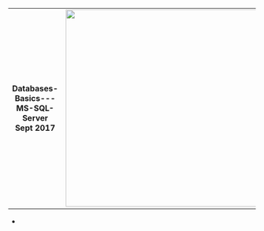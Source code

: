 <table border="0px">
<table align="center">
<tr><td><div align="center"><b>Databases-Basics---MS-SQL-Server
</b></div>
<div align="center"><b>Sept 2017</b></div></td>
<td>
<div align="right"><img src="http://media.bestofmicro.com/K/L/625413/gallery/3157.SQLServerNoVersion_6C304F80_w_600.png" width = "400"></div>
</td></tr>
<table>

<ul>
	<li></li>
</ul>